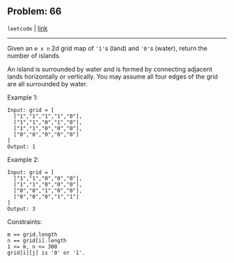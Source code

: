 Problem: 66
---

`leetcode` | [link](https://leetcode.com/explore/interview/card/top-interview-questions-medium/108/trees-and-graphs/792/)

---

Given an `m x n` 2d grid map of `'1'`s (land) and `'0'`s (water),
return the number of islands.

An island is surrounded by water and is formed by connecting adjacent
lands horizontally or vertically. You may assume all four edges
of the grid are all surrounded by water.

Example 1:
```
Input: grid = [
  ["1","1","1","1","0"],
  ["1","1","0","1","0"],
  ["1","1","0","0","0"],
  ["0","0","0","0","0"]
]
Output: 1
```

Example 2:
```
Input: grid = [
  ["1","1","0","0","0"],
  ["1","1","0","0","0"],
  ["0","0","1","0","0"],
  ["0","0","0","1","1"]
]
Output: 3
```

Constraints:
```
m == grid.length
n == grid[i].length
1 <= m, n <= 300
grid[i][j] is '0' or '1'.
```
